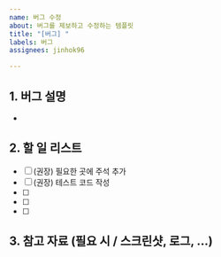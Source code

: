 ```yaml
---
name: 버그 수정
about: 버그를 제보하고 수정하는 템플릿
title: "[버그] "
labels: 버그
assignees: jinhok96

---
```


## 1. 버그 설명
- 

## 2. 할 일 리스트
- [ ] (권장) 필요한 곳에 주석 추가
- [ ] (권장) 테스트 코드 작성
- [ ] 
- [ ] 
- [ ] 

## 3. 참고 자료 (필요 시 / 스크린샷, 로그, ...)
